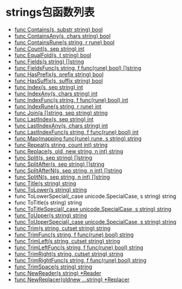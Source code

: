 # strings包函数列表

- [func Contains(s, substr string) bool](Contains.md) 
- [func ContainsAny(s, chars string) bool](ContainsAny.md) 
- [func ContainsRune(s string, r rune) bool](ContainsRune.md) 
- [func Count(s, sep string) int](Count.md) 
- [func EqualFold(s, t string) bool](EqualFold.md) 
- [func Fields(s string) []string](Fields.md) 
- [func FieldsFunc(s string, f func(rune) bool) []string ](FieldsFunc.md)
- [func HasPrefix(s, prefix string) bool](HasPrefix.md) 
- [func HasSuffix(s, suffix string) bool](HasSuffix.md) 
- [func Index(s, sep string) int](Index.md) 
- [func IndexAny(s, chars string) int](IndexAny.md) 
- [func IndexFunc(s string, f func(rune) bool) int](IndexFunc.md) 
- [func IndexRune(s string, r rune) int](IndexRune.md) 
- [func Join(a []string, sep string) string](Join.md) 
- [func LastIndex(s, sep string) int](LastIndex.md) 
- [func LastIndexAny(s, chars string) int](LastIndexAny.md) 
- [func LastIndexFunc(s string, f func(rune) bool) int](LastIndexFunc.md) 
- [func Map(mapping func(rune) rune, s string) string](Map.md) 
- [func Repeat(s string, count int) string](Repeat.md) 
- [func Replace(s, old, new string, n int) string](Replace.md) 
- [func Split(s, sep string) []string](Split.md) 
- [func SplitAfter(s, sep string) []string](SplitAfter.md) 
- [func SplitAfterN(s, sep string, n int) []string](SplitAfterN.md) 
- [func SplitN(s, sep string, n int) []string](SplitN.md) 
- [func Title(s string) string](Title.md) 
- [func ToLower(s string) string](ToLower.md) 
- func ToLowerSpecial(_case unicode.SpecialCase, s string) string 
- func ToTitle(s string) string 
- [func ToTitleSpecial(_case unicode.SpecialCase, s string) string](ToTitleSpecial.md) 
- [func ToUpper(s string) string](ToUpper.md) 
- [func ToUpperSpecial(_case unicode.SpecialCase, s string) string](ToUpperSpecial.md) 
- [func Trim(s string, cutset string) string](Trim.md) 
- [func TrimFunc(s string, f func(rune) bool) string](TrimFunc.md) 
- [func TrimLeft(s string, cutset string) string](TrimLeft.md) 
- [func TrimLeftFunc(s string, f func(rune) bool) string](TrimLeftFunc.md) 
- [func TrimRight(s string, cutset string) string](TrimRight.md) 
- [func TrimRightFunc(s string, f func(rune) bool) string](TrimRightFunc.md) 
- [func TrimSpace(s string) string](TrimSpace.md)
- [func NewReader(s string) *Reader](NewReader.md) 
- [func NewReplacer(oldnew ...string) *Replacer](NewReplacer.md) 
